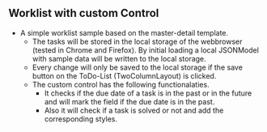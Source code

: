 ## Worklist with custom Control
- A simple worklist sample based on the master-detail template.
    - The tasks will be stored in the local storage of the webbrowser (tested in Chrome and Firefox). By initial loading a local JSONModel with sample data will be written to the local storage.
    - Every change will only be saved to the local storage if the save button on the ToDo-List (TwoColumnLayout) is clicked.
    - The custom control has the following functionalaties. 
        - It checks if the due date of a task is in the past or in the future and will mark the field if the due date is in the past.
        - Also it will check if a task is solved or not and add the corresponding styles. 

